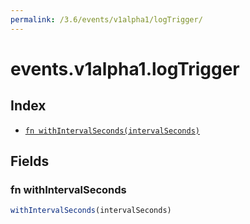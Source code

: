 ```yaml
---
permalink: /3.6/events/v1alpha1/logTrigger/
---
```


# events.v1alpha1.logTrigger



## Index

* [`fn withIntervalSeconds(intervalSeconds)`](#fn-withintervalseconds)

## Fields

### fn withIntervalSeconds

```ts
withIntervalSeconds(intervalSeconds)
```

